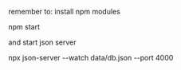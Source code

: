 remember to:
install npm modules

npm start

and start json server

npx json-server --watch data/db.json --port 4000
